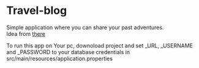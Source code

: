 # Travel-blog
Simple application where you can share your past adventures.<br>
Idea from <a href="https://www.youtube.com/watch?v=B7qZajxE17E">there</a><br>

To run this app on Your pc, downoload project and set &#95;URL, &#95;USERNAME<br>
and &#95;PASSWORD to your database credentials in src/main/resources/application.properties<br>
